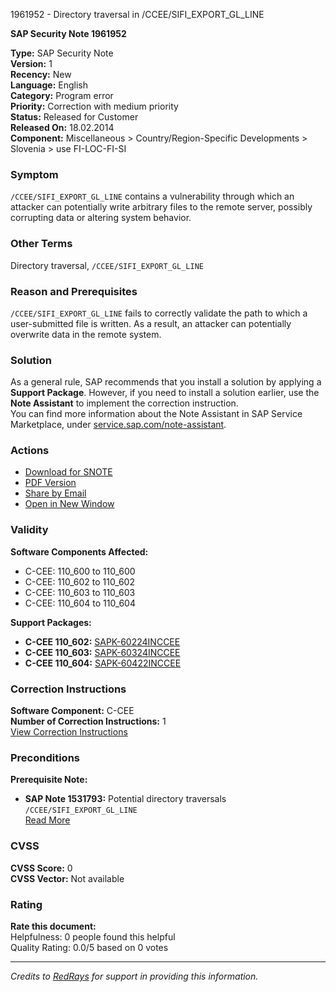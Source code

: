 1961952 - Directory traversal in /CCEE/SIFI_EXPORT_GL_LINE

**SAP Security Note 1961952**

**Type:** SAP Security Note  
**Version:** 1  
**Recency:** New  
**Language:** English  
**Category:** Program error  
**Priority:** Correction with medium priority  
**Status:** Released for Customer  
**Released On:** 18.02.2014  
**Component:** Miscellaneous > Country/Region-Specific Developments > Slovenia > use FI-LOC-FI-SI  

### Symptom
`/CCEE/SIFI_EXPORT_GL_LINE` contains a vulnerability through which an attacker can potentially write arbitrary files to the remote server, possibly corrupting data or altering system behavior.

### Other Terms
Directory traversal, `/CCEE/SIFI_EXPORT_GL_LINE`

### Reason and Prerequisites
`/CCEE/SIFI_EXPORT_GL_LINE` fails to correctly validate the path to which a user-submitted file is written. As a result, an attacker can potentially overwrite data in the remote system.

### Solution
As a general rule, SAP recommends that you install a solution by applying a **Support Package**. However, if you need to install a solution earlier, use the **Note Assistant** to implement the correction instruction.  
You can find more information about the Note Assistant in SAP Service Marketplace, under [service.sap.com/note-assistant](https://me.sap.com/service.sap.com/note-assistant).

### Actions
- [Download for SNOTE](https://notesdownloads.sap.com/note/0040000011579772017)
- [PDF Version](https://userapps.support.sap.com/sap/support/sfm/notes/print/0001961952?language=en-US&token=EE9D44AAC92D60D0832AC5E408C0C298)
- [Share by Email](https://me.sap.com/share-by-email)
- [Open in New Window](https://me.sap.com/open-new-window)

### Validity
**Software Components Affected:**
- C-CEE: 110_600 to 110_600
- C-CEE: 110_602 to 110_602
- C-CEE: 110_603 to 110_603
- C-CEE: 110_604 to 110_604

**Support Packages:**
- **C-CEE 110_602:** [SAPK-60224INCCEE](https://me.sap.com/supportpackage/SAPK-60224INCCEE)
- **C-CEE 110_603:** [SAPK-60324INCCEE](https://me.sap.com/supportpackage/SAPK-60324INCCEE)
- **C-CEE 110_604:** [SAPK-60422INCCEE](https://me.sap.com/supportpackage/SAPK-60422INCCEE)

### Correction Instructions
**Software Component:** C-CEE  
**Number of Correction Instructions:** 1  
[View Correction Instructions](https://me.sap.com/corrins/0001961952/369)

### Preconditions
**Prerequisite Note:**
- **SAP Note 1531793:** Potential directory traversals `/CCEE/SIFI_EXPORT_GL_LINE`  
  [Read More](https://me.sap.com/notes/1531793)

### CVSS
**CVSS Score:** 0  
**CVSS Vector:** Not available

### Rating
**Rate this document:**  
Helpfulness: 0 people found this helpful  
Quality Rating: 0.0/5 based on 0 votes

---

*Credits to [RedRays](https://redrays.io) for support in providing this information.*